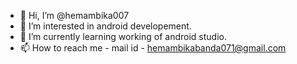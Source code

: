 - 👋 Hi, I’m @hemambika007
- 👀 I’m interested in android developement.
- 🌱 I’m currently learning working of android studio.
- 📫 How to reach me - mail id - hemambikabanda071@gmail.com

<!---
hemambika007/hemambika007 is a ✨ special ✨ repository because its `README.md` (this file) appears on your GitHub profile.
You can click the Preview link to take a look at your changes.
--->
